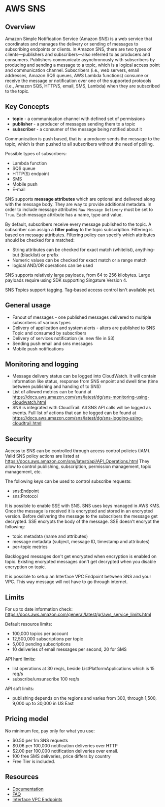# AWS SNS

## Overview

Amazon Simple Notification Service (Amazon SNS) is a web service that coordinates and manages the delivery or sending 
of messages to subscribing endpoints or clients. In Amazon SNS, there are two types of clients—publishers and 
subscribers—also referred to as producers and consumers. Publishers communicate asynchronously with subscribers by 
producing and sending a message to a topic, which is a logical access point and communication channel. Subscribers 
(i.e., web servers, email addresses, Amazon SQS queues, AWS Lambda functions) consume or receive the message or 
notification over one of the supported protocols (i.e., Amazon SQS, HTTP/S, email, SMS, Lambda) when they are subscribed
to the topic.

## Key Concepts

* **topic** - a communication channel with defined set of permissions
* **publisher** - a producer of messages sending them to a topic
* **subscriber** - a consumer of the message being notified about it

Communication is push based, that is: a producer sends the message to the topic, which is then pushed to all subscribers 
without the need of polling.

Possible types of subscribers:
* Lambda function
* SQS queue
* HTTP(S) endpoint
* SMS
* Mobile push
* E-mail

SNS supports **message attributes** which are optional and delivered along with the message body. They are way to provide 
additional metadata. In order to include message attributes `Raw Message Delivery` must be set to `True`. Each message 
attribute has a name, type and value.   

By default, subscribers receive every message published to the topic. A subscriber can assign a **filter policy** to the 
topic subscription. Filtering is based on message attributes. Filtering policy can specify which attributes should be 
checked for a matched:
* String attributes can be checked for exact match (whitelist), anything-but (blacklist) or prefix
* Numeric values can be checked for exact match or a range match
* logical AND/OR operations can be used

SNS supports relatively large payloads, from 64 to 256 kilobytes. Large payloads require using SDK supporting Singature 
Version 4.  

SNS Topics support tagging. Tag-based access control isn't available yet.

## General usage

* Fanout of messages - one published messages delivered to multiple subscribers of various types
* Delivery of application and system alerts - alters are published to SNS Topic and consumed by subscribers
* Delivery of services notification (ie. new file in S3)
* Sending push email and sms messages
* Mobile push notifications 


## Monitoring and logging

* Message delivery status can be logged into CloudWatch. It will contain information like status, response from SNS 
  enpoint and dwell time (time between publishing and handing of to SNS)
* List of allowed metrics can be found at https://docs.aws.amazon.com/sns/latest/dg/sns-monitoring-using-cloudwatch.html
* SNS is integrated with CloudTrail. All SNS API calls will be logged as events. Full list of actions that can be logged
  can be found at https://docs.aws.amazon.com/sns/latest/dg/sns-logging-using-cloudtrail.html

## Security

Access to SNS can be controlled through access control policies (IAM). Valid SNS policy actions are listed at
https://docs.aws.amazon.com/sns/latest/api/API_Operations.html
They allow to control publishing, subscription, permission management, topic management, etc.

The following keys can be used to control subscribe requests:
* sns:Endpoint
* sns:Protocol

It is possible to enable SSE with SNS. SNS uses keys managed in AWS KMS. Once the message is received it is encrypted 
and stored in an encrypted version. Before delivering the message to the subscribers the message get decrypted. SSE 
encrypts the body of the message. SSE doesn't encrypt the following:
* topic metadata (name and attributes)
* message metadata (subject, message ID, timestamp and attributes) 
* per-topic metrics

Backlogged messages don't get encrypted when encryption is enabled on topic.
Existing encrypted messages don't get decrypted when you disable encryption on topic.

It is possible to setup an Interface VPC Endpoint between SNS and your VPC. This way message will not have to go 
through internet. 

## Limits

For up to date information check: https://docs.aws.amazon.com/general/latest/gr/aws_service_limits.html

Default resource limits:
* 100,000 topics per account
* 12,500,000 subscriptions per topic
* 5,000 pending subscriptions
* 10 deliveries of email messages per second, 20 for SMS

API hard limits:
* list operations at 30 req/s, beside ListPlatformApplications which is 15 req/s
* subscribe/unsunscribe 100 req/s

API soft limits:
* publishing depends on the regions and varies from 300, through 1,500, 9,000 up to 30,000 in US East

## Pricing model

No minimum fee, pay only for what you use:
* $0.50 per 1m SNS requests
* $0.06 per 100,000 notification deliveries over HTTP
* $2.00 per 100,000 notification deliveries over email.
* 100 free SMS deliveries, price differs by country
* Free Tier is included.


## Resources

* [Documentation](https://docs.aws.amazon.com/sns/index.html)
* [FAQ](https://aws.amazon.com/sns/faqs/)
* [Interface VPC Endpoints](https://docs.aws.amazon.com/vpc/latest/userguide/vpce-interface.html)

